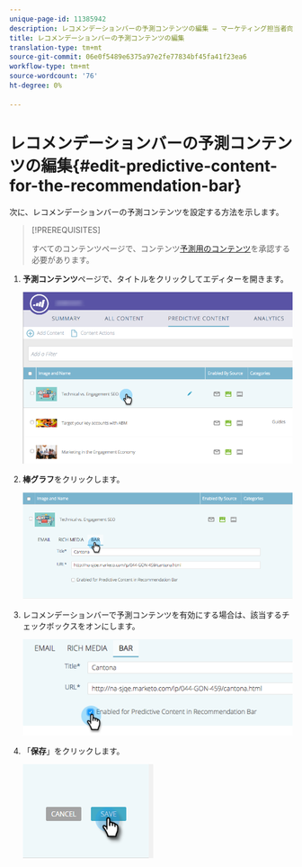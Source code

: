 ```yaml
---
unique-page-id: 11385942
description: レコメンデーションバーの予測コンテンツの編集 — マーケティング担当者向けドキュメント — 製品ドキュメント
title: レコメンデーションバーの予測コンテンツの編集
translation-type: tm+mt
source-git-commit: 06e0f5489e6375a97e2fe77834bf45fa41f23ea6
workflow-type: tm+mt
source-wordcount: '76'
ht-degree: 0%

---
```



# レコメンデーションバーの予測コンテンツの編集{#edit-predictive-content-for-the-recommendation-bar}

次に、レコメンデーションバーの予測コンテンツを設定する方法を示します。

>[!PREREQUISITES]
>
>すべてのコンテンツページで、コンテンツ[予測用のコンテンツ](/help/marketo/product-docs/predictive-content/working-with-all-content/approve-a-title-for-predictive-content.md)を承認する必要があります。

1. **予測コンテンツ**&#x200B;ページで、タイトルをクリックしてエディターを開きます。

   ![](assets/image2017-10-3-9-3a45-3a13.png)

1. **棒グラフ**&#x200B;をクリックします。

   ![](assets/image2017-10-3-9-3a45-3a48.png)

1. レコメンデーションバーで予測コンテンツを有効にする場合は、該当するチェックボックスをオンにします。

   ![](assets/image2017-10-3-9-3a46-3a18.png)

1. 「**保存**」をクリックします。

   ![](assets/save.png)
